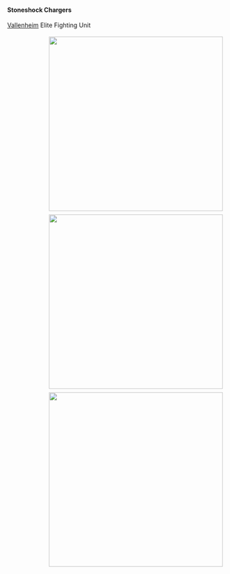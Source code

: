 #### Stoneshock Chargers

[Vallenheim](/kingdoms/vallenheim) Elite Fighting Unit

<div class="span3" style="float:right; padding: 4px 8px 4px 8px;">
    <img src="/static/images/stoneshock_chargers1.jpg" height="auto" width="400px">
</div>

<div class="span3" style="float:right; padding: 4px 8px 4px 8px;">
    <img src="/static/images/stoneshock_chargers2.jpg" height="auto" width="400px">
</div>

<div class="span3" style="float:right; padding: 4px 8px 4px 8px;">
    <img src="/static/images/stoneshock_chargers3.jpg" height="auto" width="400px">
</div>
